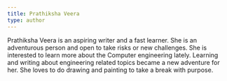 ```yaml
---
title: Prathiksha Veera
type: author
---
```


Prathiksha Veera is an aspiring writer and a fast learner. She is an adventurous person and open to take risks or new challenges. She is interested to learn more about the Computer engineering lately. Learning and writing about engineering related topics became a new adventure for her. She loves to do drawing and painting to take a break with purpose.